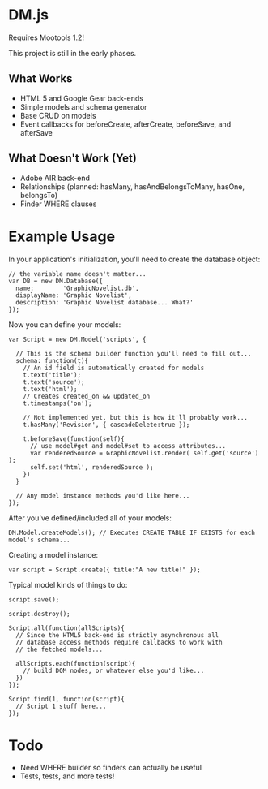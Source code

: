 # DM.js

Requires Mootools 1.2!

This project is still in the early phases.

## What Works

* HTML 5 and Google Gear back-ends
* Simple models and schema generator
* Base CRUD on models
* Event callbacks for beforeCreate, afterCreate, beforeSave, and afterSave

## What Doesn't Work (Yet)

* Adobe AIR back-end
* Relationships (planned: hasMany, hasAndBelongsToMany, hasOne, belongsTo)
* Finder WHERE clauses

# Example Usage

In your application's initialization, you'll need to create the database object:

    // the variable name doesn't matter...
    var DB = new DM.Database({
      name:        'GraphicNovelist.db',
      displayName: 'Graphic Novelist',
      description: 'Graphic Novelist database... What?'
    });

Now you can define your models:

    var Script = new DM.Model('scripts', {
      
      // This is the schema builder function you'll need to fill out...
      schema: function(t){ 
        // An id field is automatically created for models
        t.text('title');
        t.text('source');
        t.text('html');
        // Creates created_on && updated_on
        t.timestamps('on');
        
        // Not implemented yet, but this is how it'll probably work...
        t.hasMany('Revision', { cascadeDelete:true });
        
        t.beforeSave(function(self){
          // use model#get and model#set to access attributes...
          var renderedSource = GraphicNovelist.render( self.get('source') );
          self.set('html', renderedSource );
        })
      }
    
      // Any model instance methods you'd like here...
    });

After you've defined/included all of your models:

    DM.Model.createModels(); // Executes CREATE TABLE IF EXISTS for each model's schema...

Creating a model instance:

    var script = Script.create({ title:"A new title!" });

Typical model kinds of things to do:
    
    script.save();

    script.destroy();
    
    Script.all(function(allScripts){
      // Since the HTML5 back-end is strictly asynchronous all
      // database access methods require callbacks to work with
      // the fetched models... 
      
      allScripts.each(function(script){
        // build DOM nodes, or whatever else you'd like...
      })
    });
    
    Script.find(1, function(script){
      // Script 1 stuff here...
    });
    
# Todo

* Need WHERE builder so finders can actually be useful
* Tests, tests, and more tests!